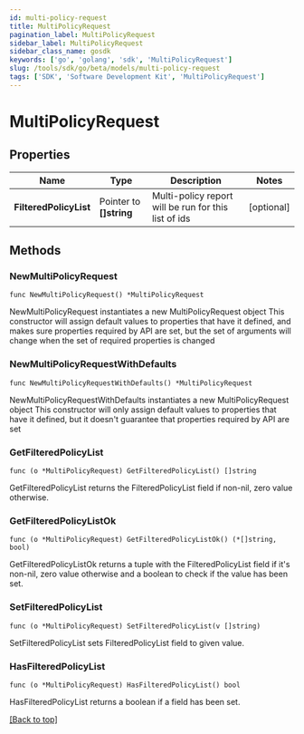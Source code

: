 ```yaml
---
id: multi-policy-request
title: MultiPolicyRequest
pagination_label: MultiPolicyRequest
sidebar_label: MultiPolicyRequest
sidebar_class_name: gosdk
keywords: ['go', 'golang', 'sdk', 'MultiPolicyRequest'] 
slug: /tools/sdk/go/beta/models/multi-policy-request
tags: ['SDK', 'Software Development Kit', 'MultiPolicyRequest']
---
```


# MultiPolicyRequest

## Properties

Name | Type | Description | Notes
------------ | ------------- | ------------- | -------------
**FilteredPolicyList** | Pointer to **[]string** | Multi-policy report will be run for this list of ids | [optional] 

## Methods

### NewMultiPolicyRequest

`func NewMultiPolicyRequest() *MultiPolicyRequest`

NewMultiPolicyRequest instantiates a new MultiPolicyRequest object
This constructor will assign default values to properties that have it defined,
and makes sure properties required by API are set, but the set of arguments
will change when the set of required properties is changed

### NewMultiPolicyRequestWithDefaults

`func NewMultiPolicyRequestWithDefaults() *MultiPolicyRequest`

NewMultiPolicyRequestWithDefaults instantiates a new MultiPolicyRequest object
This constructor will only assign default values to properties that have it defined,
but it doesn't guarantee that properties required by API are set

### GetFilteredPolicyList

`func (o *MultiPolicyRequest) GetFilteredPolicyList() []string`

GetFilteredPolicyList returns the FilteredPolicyList field if non-nil, zero value otherwise.

### GetFilteredPolicyListOk

`func (o *MultiPolicyRequest) GetFilteredPolicyListOk() (*[]string, bool)`

GetFilteredPolicyListOk returns a tuple with the FilteredPolicyList field if it's non-nil, zero value otherwise
and a boolean to check if the value has been set.

### SetFilteredPolicyList

`func (o *MultiPolicyRequest) SetFilteredPolicyList(v []string)`

SetFilteredPolicyList sets FilteredPolicyList field to given value.

### HasFilteredPolicyList

`func (o *MultiPolicyRequest) HasFilteredPolicyList() bool`

HasFilteredPolicyList returns a boolean if a field has been set.


[[Back to top]](#) 


